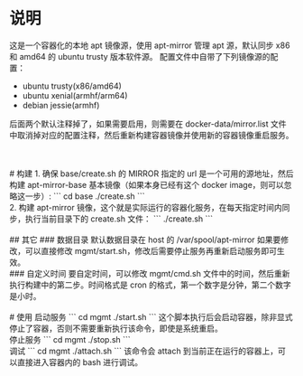 # 说明
这是一个容器化的本地 apt 镜像源，使用 apt-mirror 管理 apt 源，默认同步 x86 和 amd64 的 ubuntu trusty 版本软件源。
配置文件中自带了下列镜像源的配置：
- ubuntu trusty(x86/amd64)
- ubuntu xenial(armhf/arm64)
- debian jessie(armhf)

后面两个默认注释掉了，如果需要启用，则需要在 docker-data/mirror.list 文件中取消掉对应的配置注释，然后重新构建容器镜像并使用新的容器镜像重启服务。


<br>
<br>
# 构建
1. 确保 base/create.sh 的 MIRROR 指定的 url 是一个可用的源地址，然后构建 apt-mirror-base 基本镜像（如果本身已经有这个 docker image，则可以忽略这一步）:
```
cd base
./create.sh
```

<br>
2. 构建 apt-mirror 镜像，这个就是实际运行的容器化服务，在每天指定时间内同步，执行当前目录下的 create.sh 文件：
```
./create.sh
```

<br>
<br>
## 其它
### 数据目录
默认数据目录在 host 的 /var/spool/apt-mirror 如果要修改，可以直接修改 mgmt/start.sh，修改后需要停止服务再重新启动服务即可生效。

<br>
### 自定义时间
要自定时间，可以修改 mgmt/cmd.sh 文件中的时间，然后重新执行构建中的第二步。时间格式是 cron 的格式，第一个数字是分钟，第二个数字是小时。


<br>
<br>
# 使用
启动服务
```
cd mgmt
./start.sh
```
这个脚本执行后会启动容器，除非显式停止了容器，否则不需要重新执行该命令，即使是系统重启。

<br>
停止服务
```
cd mgmt
./stop.sh
```

<br>
调试
```
cd mgmt
./attach.sh
```
该命令会 attach 到当前正在运行的容器上，可以直接进入容器内的 bash 进行调试。

